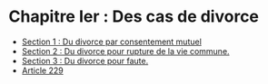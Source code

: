 # Chapitre Ier : Des cas de divorce

- [Section 1 : Du divorce par consentement mutuel](section-1)
- [Section 2 : Du divorce pour rupture de la vie commune.](section-2)
- [Section 3 : Du divorce pour faute.](section-3)
- [Article 229](article-229.md)
